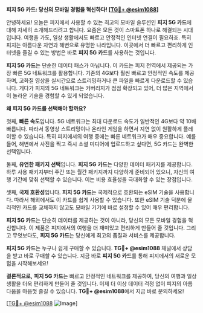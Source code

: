 **피지 5G 카드: 당신의 모바일 경험을 혁신하다! [[TG💪+ @esim1088](https://t.me/s/esim1088)]**

안녕하세요! 오늘은 피지에서 사용할 수 있는 최고의 모바일 솔루션인 **피지 5G 카드**에 대해 자세히 소개해드리려고 합니다. 요즘은 모든 것이 스마트폰 하나로 해결되는 시대입니다. 여행을 가도, 일상 생활에서도 빠르고 안정적인 인터넷 연결이 필요하죠. 특히 피지는 아름다운 자연과 해변으로 유명한 나라입니다. 이곳에서 더 빠르고 편리하게 인터넷을 즐길 수 있는 방법은 바로 **피지 5G 카드**를 사용하는 것입니다.

**피지 5G 카드**는 단순한 데이터 패스가 아닙니다. 이 카드는 피지 전역에서 제공되는 가장 빠른 5G 네트워크를 활용합니다. 기존의 4G보다 훨씬 빠르고 안정적인 속도를 제공하며, 고화질 영상을 실시간으로 스트리밍하거나 큰 파일을 빠르게 다운로드할 수 있습니다. 게다가 피지의 5G 네트워크는 커버리지가 점점 확장되고 있어, 더 많은 지역에서 이 놀라운 기술을 경험할 수 있게 되었습니다.

**왜 피지 5G 카드를 선택해야 할까요?**

첫째, **빠른 속도**입니다. 5G 네트워크는 최대 다운로드 속도가 일반적인 4G보다 약 10배 빠릅니다. 따라서 동영상 스트리밍이나 온라인 게임을 하면서 지연 없이 원활하게 플레이할 수 있습니다. 특히 피지에서의 여행 중에는 빠른 네트워크가 매우 중요합니다. 예를 들어, 해변에서 사진을 찍고 즉시 소셜 미디어에 업로드하고 싶다면, 5G 카드는 완벽한 선택입니다.

둘째, **유연한 패키지 선택**입니다. **피지 5G 카드**는 다양한 데이터 패키지를 제공합니다. 하루 사용 패키지부터 주간 또는 월간 패키지까지 다양하게 준비되어 있으니, 자신의 여행 기간에 맞춰 선택할 수 있습니다. 이는 비용 효율성을 극대화할 수 있는 장점입니다.

셋째, **국제 호환성**입니다. **피지 5G 카드**는 국제적으로 호환되는 eSIM 기술을 사용합니다. 따라서 해외에서도 이 카드를 쉽게 사용할 수 있습니다. 또한 eSIM 기술 덕분에 물리적인 카드를 교체하지 않고도 모바일 기기에 바로 설정할 수 있어 매우 편리합니다.

**피지 5G 카드**는 단순히 데이터를 제공하는 것이 아니라, 당신의 모든 모바일 경험을 혁신합니다. 이 제품은 피지에서의 여행을 더 재미있고 편리하게 만들어 줄 것입니다. 그리고 무엇보다도, **피지 5G 카드**는 당신에게 최고의 품질과 서비스를 제공합니다.

**피지 5G 카드**는 누구나 쉽게 구매할 수 있습니다. **TG💪+ @esim1088** 채널에서 상담을 받고 바로 구매할 수 있습니다. 지금 바로 **피지 5G 카드**를 통해 피지에서의 새로운 모험을 시작해보세요!

**결론적으로,** **피지 5G 카드**는 빠르고 안정적인 네트워크를 제공하여, 당신의 여행과 일상 생활을 더욱 편리하게 만들어 줄 것입니다. 이제 더 이상 데이터 걱정 없이 피지의 아름다움을 마음껏 즐길 수 있습니다. **TG💪+ @esim1088**에서 지금 바로 문의하세요!

[[TG💪+ @esim1088](https://t.me/s/esim1088) ![Image](https://i.postimg.cc/Y0z9fWf4/image.png)]